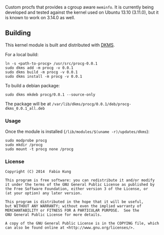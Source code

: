 Custom procfs that provides a cgroup aware `meminfo`. It is currently being
developed and tested against the kernel used on Ubuntu 13.10 (3.11.0), but it is
known to work on 3.14.0 as well.

## Building

This kernel module is built and distributed with [DKMS][dkms].

For a local build:

```
ln -s <path-to-procg> /usr/src/procg-0.0.1
sudo dkms add -m procg -v 0.0.1
sudo dkms build -m procg -v 0.0.1
sudo dkms install -m procg -v 0.0.1
```

To build a debian package:

```
sudo dkms mkdeb procg/0.0.1 --source-only
```

The package will be at `/var/lib/dkms/procg/0.0.1/deb/procg-dkms_0.0.1_all.deb`

### Usage

Once the module is installed (`/lib/modules/$(uname -r)/updates/dkms`):

```
sudo modprobe procg
sudo mkdir /procg
sudo mount -t procg none /procg
```

### License

    Copyright (C) 2014  Fabio Kung

    This program is free software: you can redistribute it and/or modify
    it under the terms of the GNU General Public License as published by
    the Free Software Foundation, either version 3 of the License, or
    (at your option) any later version.

    This program is distributed in the hope that it will be useful,
    but WITHOUT ANY WARRANTY; without even the implied warranty of
    MERCHANTABILITY or FITNESS FOR A PARTICULAR PURPOSE.  See the
    GNU General Public License for more details.

    A copy of the GNU General Public License is in the COPYING file, which
    can also be found online at <http://www.gnu.org/licenses/>.

[dkms]: http://linux.dell.com/dkms/
